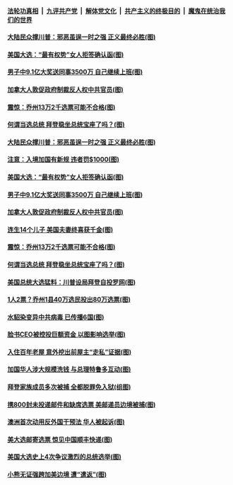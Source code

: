 ####  [法轮功真相](../../../../basic/blob/master/README.md?t=11110231) &nbsp;|&nbsp; [九评共产党](../../../../9ping.md/blob/master/README.md?t=11110231) &nbsp;|&nbsp; [解体党文化](../../../../jtdwh.md/blob/master/README.md?t=11110231)  &nbsp;|&nbsp; [共产主义的终极目的](../../../../gczydzjmd.md/blob/master/README.md?t=11110231) &nbsp;|&nbsp; [魔鬼在统治我们的世界](../../../../mgztzwmdsj.md/blob/master/README.md?t=11110231) 

#### [大陆民众撑川普：邪恶虽逞一时之强 正义最终必胜(图)](../pages/p3/952092.md?t=11110231) 

#### [美国大选：“最有权势”女人拒签确认函(图)](../pages/p3/952076.md?t=11110231) 

#### [男子中9.1亿大奖送同事3500万 自己继续上班(图)](../pages/p3/952018.md?t=11110231) 

#### [加拿大人敦促政府制裁反人权中共官员(图)](../pages/p3/952014.md?t=11110231) 

#### [震惊：乔州13万2千选票可能不合格(图)](../pages/p3/951996.md?t=11110231) 

#### [何谓当选总统 拜登稳坐总统宝座了吗？(图)](../pages/p3/951979.md?t=11110231) 

#### [大陆民众撑川普：邪恶虽逞一时之强 正义最终必胜(图)](../pages/p3/952092.md?t=11110231) 

#### [注意：入境加国有新规 违者罚$1000(图)](../pages/p3/952088.md?t=11110231) 

#### [美国大选：“最有权势”女人拒签确认函(图)](../pages/p3/952076.md?t=11110231) 

#### [男子中9.1亿大奖送同事3500万 自己继续上班(图)](../pages/p3/952018.md?t=11110231) 

#### [加拿大人敦促政府制裁反人权中共官员(图)](../pages/p3/952014.md?t=11110231) 

#### [连生14个儿子 美国夫妻终喜获千金(图)](../pages/p3/952007.md?t=11110231) 

#### [震惊：乔州13万2千选票可能不合格(图)](../pages/p3/951996.md?t=11110231) 

#### [何谓当选总统 拜登稳坐总统宝座了吗？(图)](../pages/p3/951979.md?t=11110231) 

#### [美国总统大选猛料：川普设局拜登自投罗网(图)](../pages/p3/951903.md?t=11110231) 

#### [1人2票？乔州1县40万选民投出80万选票(图)](../pages/p3/951962.md?t=11110231) 

#### [水貂染变异中共病毒 已传播6国(图)](../pages/p3/951891.md?t=11110231) 

#### [脸书CEO被控投巨额资金 以图影响选举(图)](../pages/p3/951861.md?t=11110231) 

#### [入住百年老屋 意外挖出前屋主“走私”证据(图)](../pages/p3/951858.md?t=11110231) 

#### [加国华人涉大规模洗钱 与总理特鲁多互动(图)](../pages/p3/951854.md?t=11110231) 

#### [拜登家族成员多次被捕 全都脱罪免入狱(组图)](../pages/p3/951734.md?t=11110231) 

#### [携800封未投递邮件和缺席选票 美邮递员边境被捕(图)](../pages/p3/951742.md?t=11110231) 

#### [澳洲首次动用反外国干预法 华人被起诉(图)](../pages/p3/951743.md?t=11110231) 

#### [美大选邮寄选票 惊见中国顺丰快递(图)](../pages/p3/951733.md?t=11110231) 

#### [美国大选史上4次争议激烈的总统选举(图)](../pages/p3/951627.md?t=11110231) 

#### [小熊无证强跨加美边境 遭“遣返”(图)](../pages/p3/951724.md?t=11110231) 

